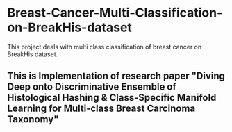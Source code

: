 # Breast-Cancer-Multi-Classification-on-BreakHis-dataset
This project deals with multi class classification of breast cancer on BreakHis dataset.<br> 
## This is Implementation of research paper "Diving Deep onto Discriminative Ensemble of Histological Hashing & Class-Specific Manifold Learning for Multi-class Breast Carcinoma Taxonomy"
